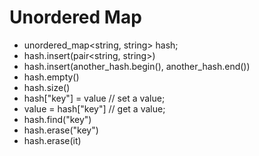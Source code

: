 # Unordered Map
* unordered_map<string, string> hash;
* hash.insert(pair<string, string>)
* hash.insert(another_hash.begin(), another_hash.end())
* hash.empty()
* hash.size()
* hash["key"] = value // set a value;
* value = hash["key"] // get a value;
* hash.find("key")
* hash.erase("key")
* hash.erase(it)
